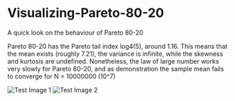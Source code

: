 # Visualizing-Pareto-80-20
A quick look on the behaviour of Pareto 80-20

Pareto 80-20 has the Pareto tail index log4(5), around 1.16. This means that the mean exists (roughly 7.21), the variance is infinite, while the skewness and kurtosis are undefined. Nonetheless, the law of large number works very slowly for Pareto 80-20, and as demonstration the sample mean fails to converge for N = 10000000 (10^7)

![Test Image 1](https://github.com/fallintoplace/Visualizing-Pareto-80-20/blob/master/samples_generated.gif)
![Test Image 2](https://github.com/fallintoplace/Visualizing-Pareto-80-20/blob/master/sample_mean.gif)
